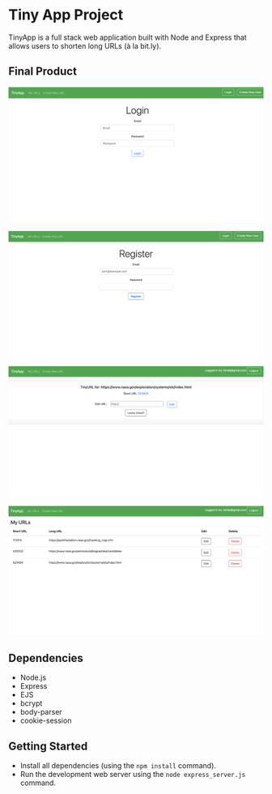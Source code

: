 # Tiny App Project

TinyApp is a full stack web application built with Node and Express that allows users to shorten long URLs (à la bit.ly).

## Final Product

!["Login Page"](https://github.com/faridamoussaeff/tinyapp/blob/master/docs/loginpage.png)

!["Register Page"](https://github.com/faridamoussaeff/tinyapp/blob/master/docs/register.png)

!["URLs page"](https://github.com/faridamoussaeff/tinyapp/blob/master/docs/createURLpage.png)

!["ShortenURLs"](https://github.com/faridamoussaeff/tinyapp/blob/master/docs/shortenURL-page.png) 


## Dependencies

- Node.js
- Express
- EJS
- bcrypt
- body-parser
- cookie-session

## Getting Started

- Install all dependencies (using the `npm install` command).
- Run the development web server using the `node express_server.js` command.
